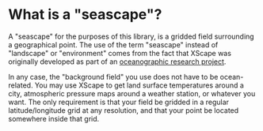# What is a "seascape"?

A "seascape" for the purposes of this library, is a gridded field surrounding a geographical point.
The use of the term "seascape" instead of "landscape" or "environment" comes from the fact that XScape was originally developed as part of an [oceanographic research project](https://www.ocean-climat.fr/Le-PPR).

In any case, the "background field" you use does not have to be ocean-related.
You may use XScape to get land surface temperatures around a city, atmospheric pressure maps around a weather station, or whatever you want.
The only requirement is that your field be gridded in a regular latitude/longitude grid at any resolution, and that your point be located somewhere inside that grid.
